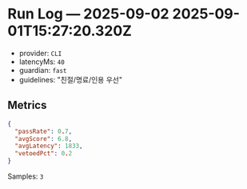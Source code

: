 # Run Log — 2025-09-02 2025-09-01T15:27:20.320Z

- provider: `CLI`
- latencyMs: `40`
- guardian: `fast`
- guidelines: "친절/명료/인용 우선"

## Metrics

```json
{
  "passRate": 0.7,
  "avgScore": 6.8,
  "avgLatency": 1833,
  "vetoedPct": 0.2
}
```

Samples: `3`
